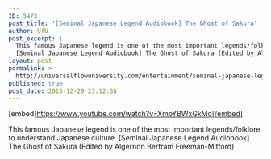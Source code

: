 ```yaml
---
ID: 5475
post_title: '[Seminal Japanese Legend Audiobook] The Ghost of Sakura'
author: UfU
post_excerpt: |
  This famous Japanese legend is one of the most important legends/folklore to understand Japanese culture.
  [Seminal Japanese Legend Audiobook] The Ghost of Sakura (Edited by Algernon Bertram Freeman-Mitford)
layout: post
permalink: >
  http://universalflowuniversity.com/entertainment/seminal-japanese-legend-audiobook-the-ghost-of-sakura/
published: true
post_date: 2015-12-29 23:12:38
---
```

[embed]https://www.youtube.com/watch?v=XmoYBWxGkMo[/embed]<br>
<p>This famous Japanese legend is one of the most important legends/folklore to understand Japanese culture. 
[Seminal Japanese Legend Audiobook] The Ghost of Sakura (Edited by Algernon Bertram Freeman-Mitford)</p>